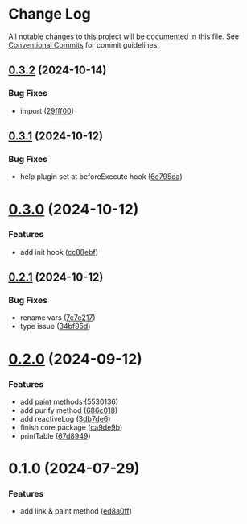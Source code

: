 # Change Log

All notable changes to this project will be documented in this file.
See [Conventional Commits](https://conventionalcommits.org) for commit guidelines.

## [0.3.2](https://github.com/miserylee/cmdx/compare/v0.3.1...v0.3.2) (2024-10-14)

### Bug Fixes

* import ([29fff00](https://github.com/miserylee/cmdx/commit/29fff00de8c3983fe07ea805601199a7c463e4d7))

## [0.3.1](https://github.com/miserylee/cmdx/compare/v0.3.0...v0.3.1) (2024-10-12)

### Bug Fixes

* help plugin set at beforeExecute hook ([6e795da](https://github.com/miserylee/cmdx/commit/6e795daa64c9b6a991b98d34d46f941e8ee6215c))

# [0.3.0](https://github.com/miserylee/cmdx/compare/v0.2.1...v0.3.0) (2024-10-12)

### Features

* add init hook ([cc88ebf](https://github.com/miserylee/cmdx/commit/cc88ebf021af2be3988d21a2a5b9c675a519e5bc))

## [0.2.1](https://github.com/miserylee/cmdx/compare/v0.2.0...v0.2.1) (2024-10-12)

### Bug Fixes

* rename vars ([7e7e217](https://github.com/miserylee/cmdx/commit/7e7e217bc73089072e9aebf2c093f85506dbe3d1))
* type issue ([34bf95d](https://github.com/miserylee/cmdx/commit/34bf95de82bfdd84faa625427098bd9a082bb986))

# [0.2.0](https://github.com/miserylee/cmdx/compare/v0.1.0...v0.2.0) (2024-09-12)

### Features

* add paint methods ([5530136](https://github.com/miserylee/cmdx/commit/55301367ae388129ac93ce1cea695f51eac34161))
* add purify method ([686c018](https://github.com/miserylee/cmdx/commit/686c018e0883de3086f9da74ec25de253cb7aae3))
* add reactiveLog ([3db7de6](https://github.com/miserylee/cmdx/commit/3db7de65c0e6538a402f86655f010b381d25653e))
* finish core package ([ca9de9b](https://github.com/miserylee/cmdx/commit/ca9de9b4f2e380b965527f4949281b84c04be738))
* printTable ([67d8949](https://github.com/miserylee/cmdx/commit/67d8949a67db179228c0e8b43713b8e881259590))

# 0.1.0 (2024-07-29)

### Features

* add link & paint method ([ed8a0ff](https://github.com/miserylee/cmdx/commit/ed8a0ff3c108586b97748a9e28902cf01e353c68))
